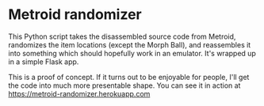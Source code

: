 Metroid randomizer
===========
This Python script takes the disassembled source code from Metroid, randomizes the item locations (except the Morph Ball), and reassembles it into something which should hopefully work in an emulator. It's wrapped up in a simple Flask app.

This is a proof of concept. If it turns out to be enjoyable for people, I'll get the code into much more presentable shape. You can see it in action at https://metroid-randomizer.herokuapp.com
